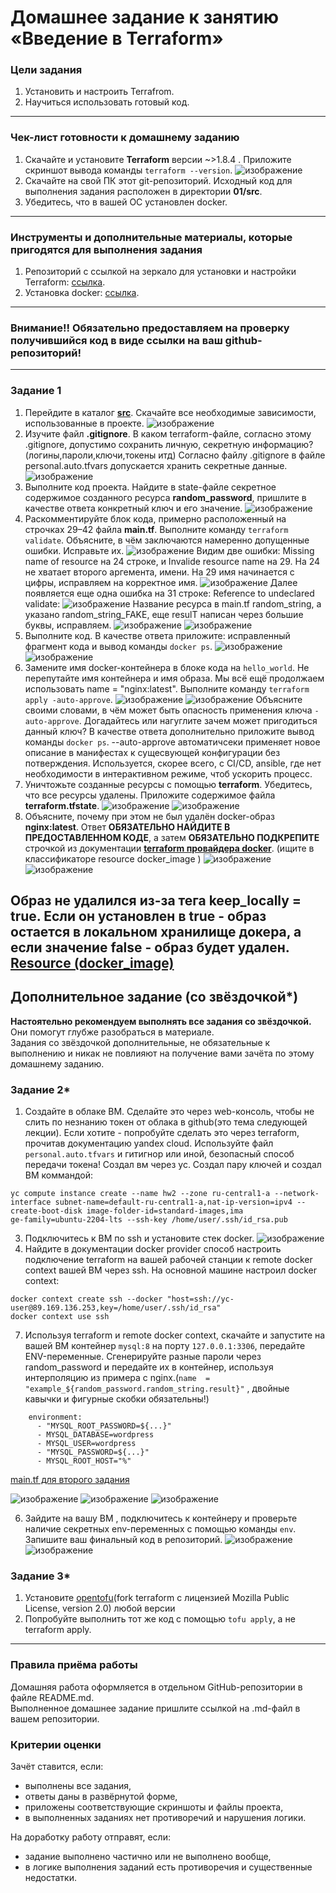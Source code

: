 # Домашнее задание к занятию «Введение в Terraform»

### Цели задания

1. Установить и настроить Terrafrom.
2. Научиться использовать готовый код.

------

### Чек-лист готовности к домашнему заданию

1. Скачайте и установите **Terraform** версии ~>1.8.4 . Приложите скриншот вывода команды ```terraform --version```.
   ![изображение](https://github.com/stepynin-georgy/ter-hw1/blob/main/img/Screenshot_35.png)
3. Скачайте на свой ПК этот git-репозиторий. Исходный код для выполнения задания расположен в директории **01/src**.
4. Убедитесь, что в вашей ОС установлен docker.

------

### Инструменты и дополнительные материалы, которые пригодятся для выполнения задания

1. Репозиторий с ссылкой на зеркало для установки и настройки Terraform: [ссылка](https://github.com/netology-code/devops-materials).
2. Установка docker: [ссылка](https://docs.docker.com/engine/install/ubuntu/). 
------
### Внимание!! Обязательно предоставляем на проверку получившийся код в виде ссылки на ваш github-репозиторий!
------

### Задание 1

1. Перейдите в каталог [**src**](https://github.com/netology-code/ter-homeworks/tree/main/01/src). Скачайте все необходимые зависимости, использованные в проекте.
![изображение](https://github.com/stepynin-georgy/ter-hw1/blob/main/img/Screenshot_32.png)
2. Изучите файл **.gitignore**. В каком terraform-файле, согласно этому .gitignore, допустимо сохранить личную, секретную информацию?(логины,пароли,ключи,токены итд)
Согласно файлу .gitignore в файле personal.auto.tfvars допускается хранить секретные данные.
![изображение](https://github.com/stepynin-georgy/ter-hw1/blob/main/img/Screenshot_37.png)
4. Выполните код проекта. Найдите  в state-файле секретное содержимое созданного ресурса **random_password**, пришлите в качестве ответа конкретный ключ и его значение.
![изображение](https://github.com/stepynin-georgy/ter-hw1/blob/main/img/Screenshot_40.png)
6. Раскомментируйте блок кода, примерно расположенный на строчках 29–42 файла **main.tf**.
Выполните команду ```terraform validate```. Объясните, в чём заключаются намеренно допущенные ошибки. Исправьте их.
![изображение](https://github.com/stepynin-georgy/ter-hw1/blob/main/img/Screenshot_41.png)
Видим две ошибки: Missing name of resource на 24 строке, и Invalide resource name на 29.
На 24 не хватает второго аргемента, имени. На 29 имя начинается с цифры, исправляем на корректное имя.
![изображение](https://github.com/stepynin-georgy/ter-hw1/blob/main/img/Screenshot_42.png)
Далее появляется еще одна ошибка на 31 строке: Reference to undeclared validate:
![изображение](https://github.com/stepynin-georgy/ter-hw1/blob/main/img/Screenshot_43.png)
Название ресурса в main.tf random_string, а указано random_string_FAKE, еще resulT написан через большие буквы, исправляем.
![изображение](https://github.com/stepynin-georgy/ter-hw1/blob/main/img/Screenshot_43.png)
![изображение](https://github.com/stepynin-georgy/ter-hw1/blob/main/img/Screenshot_45.png)
8. Выполните код. В качестве ответа приложите: исправленный фрагмент кода и вывод команды ```docker ps```.
![изображение](https://github.com/stepynin-georgy/ter-hw1/blob/main/img/Screenshot_46.png)
![изображение](https://github.com/stepynin-georgy/ter-hw1/blob/main/img/Screenshot_47.png)
10. Замените имя docker-контейнера в блоке кода на ```hello_world```. Не перепутайте имя контейнера и имя образа. Мы всё ещё продолжаем использовать name = "nginx:latest". Выполните команду ```terraform apply -auto-approve```.
   ![изображение](https://github.com/stepynin-georgy/ter-hw1/blob/main/img/Screenshot_48.png)
   ![изображение](https://github.com/stepynin-georgy/ter-hw1/blob/main/img/Screenshot_49.png)
Объясните своими словами, в чём может быть опасность применения ключа  ```-auto-approve```. Догадайтесь или нагуглите зачем может пригодиться данный ключ? В качестве ответа дополнительно приложите вывод команды ```docker ps```.
--auto-approve автоматичсеки применяет новое описание в манифестах к сущесвующей конфигурации без потверждения. Используется, скорее всего, с CI/CD, ansible, где нет необходимости в интерактивном режиме, чтоб ускорить процесс.
12. Уничтожьте созданные ресурсы с помощью **terraform**. Убедитесь, что все ресурсы удалены. Приложите содержимое файла **terraform.tfstate**.
    ![изображение](https://github.com/stepynin-georgy/ter-hw1/blob/main/img/Screenshot_50.png)
    ![изображение](https://github.com/stepynin-georgy/ter-hw1/blob/main/img/Screenshot_51.png)
14. Объясните, почему при этом не был удалён docker-образ **nginx:latest**. Ответ **ОБЯЗАТЕЛЬНО НАЙДИТЕ В ПРЕДОСТАВЛЕННОМ КОДЕ**, а затем **ОБЯЗАТЕЛЬНО ПОДКРЕПИТЕ** строчкой из документации [**terraform провайдера docker**](https://docs.comcloud.xyz/providers/kreuzwerker/docker/latest/docs).  (ищите в классификаторе resource docker_image )
    ![изображение](https://github.com/stepynin-georgy/ter-hw1/blob/main/img/Screenshot_52.png)
    ![изображение](https://github.com/stepynin-georgy/ter-hw1/blob/main/img/Screenshot_53.png)

Образ не удалился из-за тега keep_locally = true. Если он установлен в true - образ остается в локальном хранилище докера, а если значение false - образ будет удален.
[Resource (docker_image)](https://docs.comcloud.xyz/providers/kreuzwerker/docker/latest/docs/resources/image)
------

## Дополнительное задание (со звёздочкой*)

**Настоятельно рекомендуем выполнять все задания со звёздочкой.** Они помогут глубже разобраться в материале.   
Задания со звёздочкой дополнительные, не обязательные к выполнению и никак не повлияют на получение вами зачёта по этому домашнему заданию. 

### Задание 2*

1. Создайте в облаке ВМ. Сделайте это через web-консоль, чтобы не слить по незнанию токен от облака в github(это тема следующей лекции). Если хотите - попробуйте сделать это через terraform, прочитав документацию yandex cloud. Используйте файл ```personal.auto.tfvars``` и гитигнор или иной, безопасный способ передачи токена!
   Создал вм через yc. Создал пару ключей и создал ВМ коммандой:
```
yc compute instance create --name hw2 --zone ru-central1-a --network-interface subnet-name=default-ru-central1-a,nat-ip-version=ipv4 --create-boot-disk image-folder-id=standard-images,ima
ge-family=ubuntu-2204-lts --ssh-key /home/user/.ssh/id_rsa.pub
```
3. Подключитесь к ВМ по ssh и установите стек docker.
    ![изображение](https://github.com/stepynin-georgy/ter-hw1/blob/main/img/Screenshot_57.png)
5. Найдите в документации docker provider способ настроить подключение terraform на вашей рабочей станции к remote docker context вашей ВМ через ssh.
   На основной машине настроил docker context:
```
docker context create ssh --docker "host=ssh://yc-user@89.169.136.253,key=/home/user/.ssh/id_rsa"
docker context use ssh
```
7. Используя terraform и  remote docker context, скачайте и запустите на вашей ВМ контейнер ```mysql:8``` на порту ```127.0.0.1:3306```, передайте ENV-переменные. Сгенерируйте разные пароли через random_password и передайте их в контейнер, используя интерполяцию из примера с nginx.(```name  = "example_${random_password.random_string.result}"```  , двойные кавычки и фигурные скобки обязательны!)

```
    environment:
      - "MYSQL_ROOT_PASSWORD=${...}"
      - MYSQL_DATABASE=wordpress
      - MYSQL_USER=wordpress
      - "MYSQL_PASSWORD=${...}"
      - MYSQL_ROOT_HOST="%"
```
[main.tf для второго задания](https://github.com/stepynin-georgy/ter-hw1/blob/main/2/main.tf)

![изображение](https://github.com/stepynin-georgy/ter-hw1/blob/main/img/Screenshot_60.png)
![изображение](https://github.com/stepynin-georgy/ter-hw1/blob/main/img/Screenshot_61.png)
![изображение](https://github.com/stepynin-georgy/ter-hw1/blob/main/img/Screenshot_62.png)

6. Зайдите на вашу ВМ , подключитесь к контейнеру и проверьте наличие секретных env-переменных с помощью команды ```env```. Запишите ваш финальный код в репозиторий.
    ![изображение](https://github.com/stepynin-georgy/ter-hw1/blob/main/img/Screenshot_64.png)
    ![изображение](https://github.com/stepynin-georgy/ter-hw1/blob/main/img/Screenshot_65.png)

### Задание 3*
1. Установите [opentofu](https://opentofu.org/)(fork terraform с лицензией Mozilla Public License, version 2.0) любой версии
2. Попробуйте выполнить тот же код с помощью ```tofu apply```, а не terraform apply.
------

### Правила приёма работы

Домашняя работа оформляется в отдельном GitHub-репозитории в файле README.md.   
Выполненное домашнее задание пришлите ссылкой на .md-файл в вашем репозитории.

### Критерии оценки

Зачёт ставится, если:

* выполнены все задания,
* ответы даны в развёрнутой форме,
* приложены соответствующие скриншоты и файлы проекта,
* в выполненных заданиях нет противоречий и нарушения логики.

На доработку работу отправят, если:

* задание выполнено частично или не выполнено вообще,
* в логике выполнения заданий есть противоречия и существенные недостатки. 
